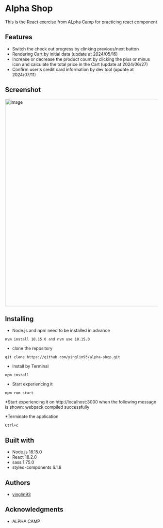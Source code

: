 # Alpha Shop

This is the React exercise from ALpha Camp for practicing react component

## Features

* Switch the check out progress by clinking previous/next button
* Rendering Cart by initial data (update at 2024/05/16)
* Increase or decrease the product count by clicking the plus or minus icon and calculate the total price in the Cart (update at 2024/06/27)
* Confirm user's credit card information by dev tool (update at 2024/07/11) 

## Screenshot

<img width="684" alt="image" src="https://github.com/yinglin93/alpha-shop/assets/152006237/0e70688c-f082-48e3-9989-fec081a9b0f1">





## Installing

* Node.js and npm need to be installed in advance
```
nvm install 18.15.0 and nvm use 18.15.0
```

* clone the repository
```
git clone https://github.com/yinglin93/alpha-shop.git
```

* Install by Terminal
```
npm install
```

* Start experiencing it
```
npm run start
```

*Start experiencing it on http://localhost:3000 when the following message is shown: webpack compiled successfully

*Terminate the application
```
Ctrl+c
```

## Built with
* Node.js 18.15.0
* React 18.2.0
* sass 1.75.0
* styled-components 6.1.8


## Authors

* [yinglin93](https://github.com/yinglin93)

## Acknowledgments

* ALPHA CAMP

